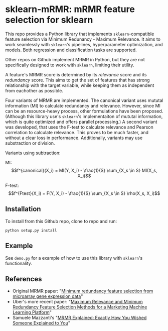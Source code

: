 # sklearn-mRMR: mRMR feature selection for sklearn

This repo provides a Python library that implements `sklearn`-compatible feature selection via Minimum Redunancy - Maximum Relevance. It aims to work seamlessly with `sklearn`'s pipelines, hyperparameter optimization, and models. Both regression and classification tasks are supported.

Other repos on Github implement MRMR in Python, but they are not specifically designed to work with `sklearn`, limiting their utility.

A feature's MRMR score is determined by its _relevance_ score and its _redundancy_ score. This aims to get the set of features that has strong relationship with the target variable, while keeping them as independent from eachother as possible.

Four variants of MRMR are implemented. The canonical variant uses mututal information (MI) to calculate redundancy and relevance. However, since MI can be an resource-heavy process, other formulations have been proposed. (Although this library use's `sklearn`'s implementaiton of mututal information, which is quite optimized and offers parallel processing.) A second variant was developed, that uses the F-test to calculate relevance and Pearson correlation to calculate relevance. This proves to be much faster, and without a clear loss in performance. Additionally, variants may use substraction or division. 

Variants using subtraction:

MI: $$f^{canonical}(X_i) = MI(Y, X_i) - \frac{1}{S} \sum_{X_s \in S} MI(X_s, X_i)$$

F-test: $$f^{Ftest}(X_i) = F(Y, X_i) - \frac{1}{S} \sum_{X_s \in S} \rho(X_s, X_i)$$

## Installation

To install from this Github repo, clone to repo and run:

```
python setup.py install
```

## Example

See `demo.py` for a example of how to use this library with `sklearn`'s functionality.

## References

* Original MRMR paper: "[Minimum redundancy feature selection from microarray gene expression data](https://pubmed.ncbi.nlm.nih.gov/15852500/)"
* Uber's more recent paper: "[Maximum Relevance and Minimum Redundancy Feature Selection Methods for a Marketing Machine Learning Platform](https://arxiv.org/pdf/1908.05376)"
* Samuele Mazzanti's "[MRMR Explained: Exactly How You Wished Someone Explained to You](https://towardsdatascience.com/mrmr-explained-exactly-how-you-wished-someone-explained-to-you-9cf4ed27458b)"